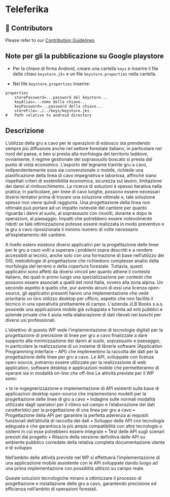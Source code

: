 # Teleferika

## 🚀 Contributors

Please refer to our [Contribution Guidelines](./CONTRIBUTING.md)
   

## Note per gli la pubblicazione su Google playstore

* Per la chiave di firma Android, creare una cartella `keys` e inserire il file delle chiavi `keystore.jks` e un file `keystore.properties` nella cartella.

* Nel file `keystore.properties` inserire:

```
properties
    storePassword=...password del keystore...
    keyAlias=...nome della chiave...
    keyPassword=...password della chiave...
    storeFile=../../keys/keystore.jks
#   Path relative to android directory
```

## Descrizione

L’utilizzo della gru a cavo per le operazioni di esbosco sta prendendo sempre più diffusione anche nel settore forestale italiano, in particolare nel nord del paese, e ben si presta alla morfologia del territorio laddove, ovviamente, il regime gestionale del soprassuolo boscato si presta dal punto di vista economico. L’asporto del legname tramite gru a cavo, indipendentemente essa sia convenzionale o mobile, richiede una pianificazione della linea di cavo impegnativa e laboriosa, affinché siano rispettati criteri di sostenibilità economica, sicurezza sul lavoro, limitazione dei danni al rimboschimento. La ricerca di soluzioni è spesso iterativa nella pratica; in particolare, per linee di cavo lunghe, possono essere necessari diversi tentativi prima di trovare una soluzione ottimale e, tale soluzione spesso non viene quindi raggiunta. Una progettazione della linea non ottimale può portare ad un impatto notevole del cantiere per quanto riguarda i danni al suolo, al soprassuolo con risvolti, durante e dopo le operazioni, al paesaggio. Impatti che potrebbero essere notevolmente ridotti se tale ottimizzazione potesse essere realizzata in modo preventivo e la gru a cavo riposizionata il minimo numero di volte necessario all’espletamento del cantiere.

A livello estero esistono diversi applicativi per la progettazione delle linee per le gru a cavo volti a superare i problemi sopra descritti e a rendere accessibili ai tecnici, anche solo con una formazione di base nell’utilizzo dei GIS, metodologie di progettazione che richiedono complesse analisi della morfologia del terreno e della copertura forestale.
Tuttavia, questi applicativi sono affetti da diversi vincoli per quanto attiene il contesto italiano, dei quali in primo luogo una specializzazione per contesti che possono essere associati a quelli del nord Italia, ovvero alla zona alpina. Un secondo aspetto è quello che, pur avendo alcuni di essi una licenza open-source, gli applicativi presenti hanno una implementazione che vede prioritario un loro utilizzo desktop per ufficio, aspetto che non facilita il tecnico in una operatività prettamente di campo.
L'azienda JLB Books s.a.s. possiede una applicazione mobile già sviluppata e fornita ad enti pubblici e aziende private che li aiuta nella elaborazione di dati rilevati nei boschi per diversi usi professionali.

L’obiettivo di questo WP vede l’implementazione di tecnologie digitali per la progettazione di precisione di linee per gru a cavo finalizzate a dare supporto alla minimizzazione dei danni al suolo, soprassuolo e paesaggio, in particolare la realizzazione di un insieme di librerie software (Application Programming Interface – API) che implementino la raccolta dei dati per la progettazione delle linee per gru a cavo. 
Le API, sviluppate con licenza open-source, potranno essere utilizzate per la realizzazione di web application, software desktop e applicazioni mobile che permetteranno di operare sia in modalità on-line che off-line 
Le attività previste per il WP sono:

•    la re-ingegnerizzazione e implementazione di API esistenti sulla base di applicazioni desktop open-source che implementano modelli per la progettazione delle linee di gru a cavo
•    Indagine sulle normali modalità utilizzate dagli operatori per il rilievo sul campo e l’elaborazione dei dati caratteristici per la progettazione di una linea per gru a cavo
•    Progettazione della API per garantire la perfetta aderenza ai requisiti funzionali dell’attività di raccolta dei dati 
•    Sviluppo delle API con tecnologia adeguata e che garantisca la più ampia compatibilità con altre tecnologie o sistemi in cui esse potrebbero essere integrate 
•    Test delle API sugli scenari previsti dal progetto
•    Rilascio della versione definitiva delle API su ambiente pubblico corredate della relativa completa documentazione utente e di sviluppo

Nell’ambito delle attività previste nel WP si effettuerà l’implementazione di una applicazione mobile assistente con le API sviluppate dando luogo ad una prima implementazione con possiblità utilizzo su campo reale.

Queste soluzioni tecnologiche mirano a ottimizzare il processo di progettazione e installazione delle gru a cavo, garantendo precisione ed efficienza nell’ambito di operazioni forestali.
